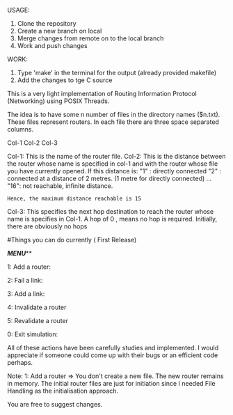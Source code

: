 USAGE: 

1) Clone the repository
2) Create a new branch on local
3) Merge changes from remote on to the local branch
4) Work and push changes 

WORK:

1) Type 'make' in the terminal for the output (already provided makefile)
1) Add the changes to tge C source

This is a very light implementation of Routing Information Protocol (Networking) using POSIX Threads.

The idea is to have some n number of files in the directory names ($n.txt). These files represent routers. 
In each file there are three space separated columns.

Col-1 Col-2 Col-3

Col-1: This is the name of the router file. 
Col-2: This is the distance between the router whose name is specified in col-1        and with the router whose file you have currently opened. 
	If this distance is:
		"1" : directly connected
		"2" : connected at a distance of 2 metres. (1 metre for directly connected)
		...
		"16": not reachable, infinite distance.

	Hence, the maximum distance reachable is 15

Col-3: This specifies the next hop destination to reach the router whose name is specifies in Col-1. A hop of 0 , means no hop is required. Initially, there are obviously no hops


#Things you can do currently ( First Release)

*****MENU*******

1: Add a router: 

2: Fail a link:

3: Add a link:

4: Invalidate a router

5: Revalidate a router

0: Exit simulation:

All of these actions have been carefully studies and implemented. I would appreciate if someone could come up with their bugs or an efficient code perhaps.

Note: 1: Add a router => You don't create a new file. The new router remains in memory. The initial router files are just for initiation since I needed File Handling as the initialisation approach.


You are free to suggest changes.
